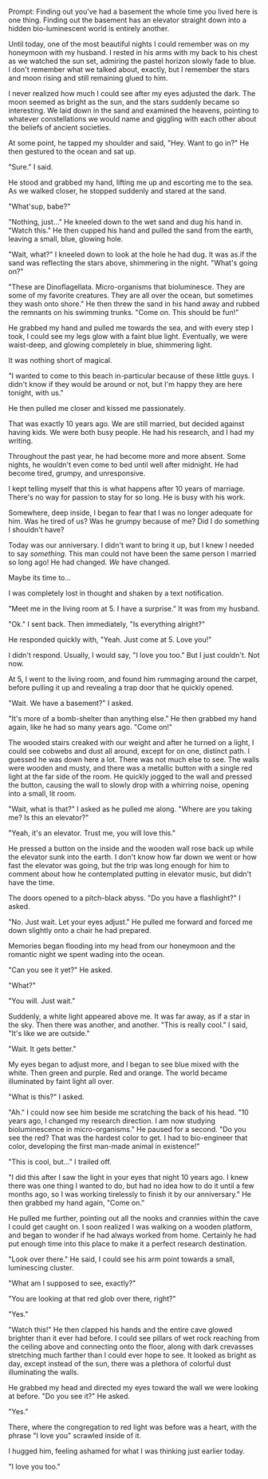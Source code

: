 Prompt: Finding out you’ve had a basement the whole time you lived here is one thing. Finding out the basement has an elevator straight down into a hidden bio-luminescent world is entirely another.

Until today, one of the most beautiful nights I could remember was on my honeymoon with my husband.
I rested in his arms with my back to his chest as we watched the sun set, admiring the pastel horizon slowly fade to blue.
I don't remember what we talked about, exactly, but I remember the stars and moon rising and still remaining glued to him.

I never realized how much I could see after my eyes adjusted the dark.
The moon seemed as bright as the sun, and the stars suddenly became so interesting.
We laid down in the sand and examined the heavens, pointing to whatever constellations we would name and giggling with each other about the beliefs of ancient societies.

At some point, he tapped my shoulder and said, "Hey. Want to go in?"
He then gestured to the ocean and sat up.

"Sure." I said.

He stood and grabbed my hand, lifting me up and escorting me to the sea.
As we walked closer, he stopped suddenly and stared at the sand.

"What'sup, babe?"

"Nothing, just..." He kneeled down to the wet sand and dug his hand in. "Watch this." He then cupped his hand and pulled the sand from the earth, leaving a small, blue, glowing hole.

"Wait, what?" I kneeled down to look at the hole he had dug. It was as.if the sand was reflecting the stars above, shimmering in the night. "What's going on?"

"These are Dinoflagellata. Micro-organisms that bioluminesce. They are some of my favorite creatures. They are all over the ocean, but sometimes they wash onto shore."
He then threw the sand in his hand away and rubbed the remnants on his swimming trunks. "Come on. This should be fun!"

He grabbed my hand and pulled me towards the sea, and with every step I took, I could see my legs glow with a faint blue light.
Eventually, we were waist-deep, and glowing completely in blue, shimmering light.

It was nothing short of magical.

"I wanted to come to this beach in-particular because of these little guys. I didn't know if they would be around or not, but I'm happy they are here tonight, with us."

He then pulled me closer and kissed me passionately.

That was exactly 10 years ago.
We are still married, but decided against having kids.
We were both busy people.
He had his research, and I had my writing.

Throughout the past year, he had become more and more absent.
Some nights, he wouldn't even come to bed until well after midnight.
He had become tired, grumpy, and unresponsive.

I kept telling myself that this is what happens after 10 years of marriage.
There's no way for passion to stay for so long.
He is busy with his work.

Somewhere, deep inside, I began to fear that I was no longer adequate for him.
Was he tired of us?
Was he grumpy because of me?
Did I do something I shouldn't have?

Today was our anniversary.
I didn't want to bring it up, but I knew I needed to say *something.*
This man could not have been the same person I married so long ago!
He had changed.
*We* have changed.

Maybe its time to...

I was completely lost in thought and shaken by a text notification.

"Meet me in the living room at 5. I have a surprise." It was from my husband.

"Ok." I sent back. Then immediately, "Is everything alright?"

He responded quickly with, "Yeah. Just come at 5. Love you!"

I didn't respond. Usually, I would say, "I love you too." But I just couldn't. Not now.

At 5, I went to the living room, and found him rummaging around the carpet, before pulling it up and revealing a trap door that he quickly opened.

"Wait. We have a basement?" I asked.

"It's more of a bomb-shelter than anything else." He then grabbed my hand again, like he had so many years ago. "Come on!"

The wooded stairs creaked with our weight and after he turned on a light, I could see cobwebs and dust all around, except for on one, distinct path.
I guessed he was down here a lot.
There was not much else to see.
The walls were wooden and musty, and there was a metallic button with a single red light at the far side of the room.
He quickly jogged to the wall and pressed the button, causing the wall to slowly drop with a whirring noise, opening into a small, lit room.

"Wait, what is that?" I asked as he pulled me along. "Where are you taking me? Is this an elevator?"

"Yeah, it's an elevator. Trust me, you will love this."

He pressed a button on the inside and the wooden wall rose back up while the elevator sunk into the earth.
I don't know how far down we went or how fast the elevator was going, but the trip was long enough for him to comment about how he contemplated putting in elevator music, but didn't have the time.

The doors opened to a pitch-black abyss.
"Do you have a flashlight?" I asked.

"No. Just wait. Let your eyes adjust." He pulled me forward and forced me down slightly onto a chair he had prepared.

Memories began flooding into my head from our honeymoon and the romantic night we spent wading into the ocean.

"Can you see it yet?" He asked.

"What?"

"You will. Just wait."

Suddenly, a white light appeared above me. It was far away, as if a star in the sky.
Then there was another, and another.
"This is really cool." I said, "It's like we are outside."

"Wait. It gets better."

My eyes began to adjust more, and I began to see blue mixed with the white. Then green and purple. Red and orange.
The world became illuminated by faint light all over.

"What is this?" I asked.

"Ah." I could now see him beside me scratching the back of his head. "10 years ago, I changed my research direction. I am now studying bioluminescence in micro-organisms." He paused for a second. "Do you see the red? That was the hardest color to get. I had to bio-engineer that color, developing the first man-made animal in existence!"

"This is cool, but..." I trailed off.

"I did this after I saw the light in your eyes that night 10 years ago. I knew there was one thing I wanted to do, but had no idea how to do it until a few months ago, so I was working tirelessly to finish it by our anniversary." He then grabbed my hand again, "Come on."

He pulled me further, pointing out all the nooks and crannies within the cave I could get caught on.
I soon realized I was walking on a wooden platform, and began to wonder if he had always worked from home.
Certainly he had put enough time into this place to make it a perfect research destination.

"Look over there." He said, I could see his arm point towards a small, luminescing cluster.

"What am I supposed to see, exactly?"

"You are looking at that red glob over there, right?"

"Yes."

"Watch this!" He then clapped his hands and the entire cave glowed brighter than it ever had before.
I could see pillars of wet rock reaching from the ceiling above and connecting onto the floor, along with dark crevasses stretching much farther than I could ever hope to see.
It looked as bright as day, except instead of the sun, there was a plethora of colorful dust illuminating the walls.

He grabbed my head and directed my eyes toward the wall we were looking at before.
"Do you see it?" He asked.

"Yes."

There, where the congregation to red light was before was a heart, with the phrase "I love you" scrawled inside of it.

I hugged him, feeling ashamed for what I was thinking just earlier today.

"I love you too."
